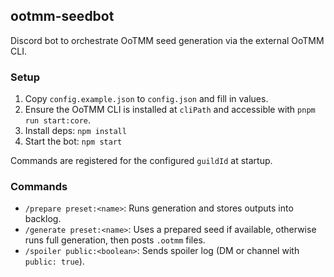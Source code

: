## ootmm-seedbot

Discord bot to orchestrate OoTMM seed generation via the external OoTMM CLI.

### Setup

1) Copy `config.example.json` to `config.json` and fill in values.
2) Ensure the OoTMM CLI is installed at `cliPath` and accessible with `pnpm run start:core`.
3) Install deps: `npm install`
4) Start the bot: `npm start`

Commands are registered for the configured `guildId` at startup.

### Commands

- `/prepare preset:<name>`: Runs generation and stores outputs into backlog.
- `/generate preset:<name>`: Uses a prepared seed if available, otherwise runs full generation, then posts `.ootmm` files.
- `/spoiler public:<boolean>`: Sends spoiler log (DM or channel with `public: true`).


